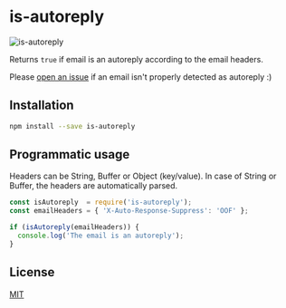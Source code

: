 
# is-autoreply

![is-autoreply](https://api.travis-ci.org/BOOKATIGER/is-autoreply.svg)

Returns `true` if email is an autoreply according to the email headers.

Please [open an issue](https://github.com/BOOKATIGER/is-autoreply/issues) if an email isn't properly detected as autoreply :)


## Installation

```bash
npm install --save is-autoreply
```

## Programmatic usage

Headers can be String, Buffer or Object (key/value). In case of String or Buffer, the headers are automatically parsed.

```js
const isAutoreply  = require('is-autoreply');
const emailHeaders = { 'X-Auto-Response-Suppress': 'OOF' };

if (isAutoreply(emailHeaders)) {
  console.log('The email is an autoreply');
}
```

## License

[MIT](LICENSE)
